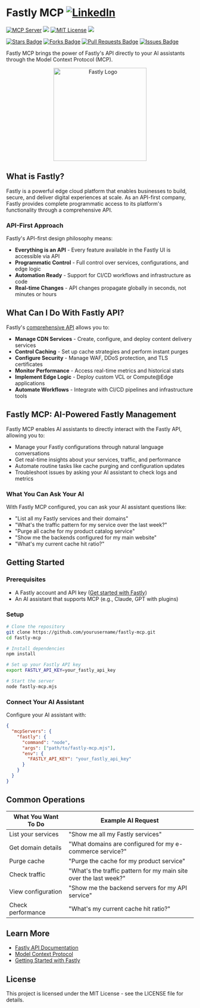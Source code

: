 # Fastly MCP [![](https://img.shields.io/badge/LinkedIn-0077B5?style=flat&logo=linkedin&logoColor=white "LinkedIn")](https://www.linkedin.com/in/your-linkedin/)

[![](https://badge.mcpx.dev?type=server "MCP Server")](https://modelcontextprotocol.io/introduction)
[![](https://img.shields.io/badge/Node.js-16+-339933?style=flat-square&logo=node.js&logoColor=white)](https://nodejs.org/)
[![](https://img.shields.io/badge/License-MIT-red.svg "MIT License")](https://opensource.org/licenses/MIT)
[![](https://img.shields.io/badge/status-beta-orange?style=flat-square)](https://github.com/yourusername/fastly-mcp)

<a href="https://github.com/Arodoid/FastlyMCP/stargazers"><img src="https://img.shields.io/github/stars/Arodoid/FastlyMCP" alt="Stars Badge"/></a>
<a href="https://github.com/Arodoid/FastlyMCP/network/members"><img src="https://img.shields.io/github/forks/Arodoid/FastlyMCP" alt="Forks Badge"/></a>
<a href="https://github.com/Arodoid/FastlyMCP/pulls"><img src="https://img.shields.io/github/issues-pr/Arodoid/FastlyMCP" alt="Pull Requests Badge"/></a>
<a href="https://github.com/Arodoid/FastlyMCP/issues"><img src="https://img.shields.io/github/issues/Arodoid/FastlyMCP" alt="Issues Badge"/></a>

Fastly MCP brings the power of Fastly's API directly to your AI assistants through the Model Context Protocol (MCP).

<div align="center">
  <img src="https://assets.fastly.com/assets/logos/1.0/fastly-logo-full-color.svg" alt="Fastly Logo" width="250">
</div>

## What is Fastly?

Fastly is a powerful edge cloud platform that enables businesses to build, secure, and deliver digital experiences at scale. As an API-first company, Fastly provides complete programmatic access to its platform's functionality through a comprehensive API.

### API-First Approach

Fastly's API-first design philosophy means:

- **Everything is an API** - Every feature available in the Fastly UI is accessible via API
- **Programmatic Control** - Full control over services, configurations, and edge logic
- **Automation Ready** - Support for CI/CD workflows and infrastructure as code
- **Real-time Changes** - API changes propagate globally in seconds, not minutes or hours

## What Can I Do With Fastly API?

Fastly's [comprehensive API](https://www.fastly.com/documentation/reference/api/) allows you to:

- **Manage CDN Services** - Create, configure, and deploy content delivery services
- **Control Caching** - Set up cache strategies and perform instant purges
- **Configure Security** - Manage WAF, DDoS protection, and TLS certificates
- **Monitor Performance** - Access real-time metrics and historical stats
- **Implement Edge Logic** - Deploy custom VCL or Compute@Edge applications
- **Automate Workflows** - Integrate with CI/CD pipelines and infrastructure tools

## Fastly MCP: AI-Powered Fastly Management

Fastly MCP enables AI assistants to directly interact with the Fastly API, allowing you to:

- Manage your Fastly configurations through natural language conversations
- Get real-time insights about your services, traffic, and performance
- Automate routine tasks like cache purging and configuration updates
- Troubleshoot issues by asking your AI assistant to check logs and metrics

### What You Can Ask Your AI

With Fastly MCP configured, you can ask your AI assistant questions like:

- "List all my Fastly services and their domains"
- "What's the traffic pattern for my service over the last week?"
- "Purge all cache for my product catalog service"
- "Show me the backends configured for my main website"
- "What's my current cache hit ratio?"

## Getting Started

### Prerequisites

- A Fastly account and API key ([Get started with Fastly](https://www.fastly.com/signup/))
- An AI assistant that supports MCP (e.g., Claude, GPT with plugins)

### Setup

```bash
# Clone the repository
git clone https://github.com/yourusername/fastly-mcp.git
cd fastly-mcp

# Install dependencies
npm install

# Set up your Fastly API key
export FASTLY_API_KEY=your_fastly_api_key

# Start the server
node fastly-mcp.mjs
```

### Connect Your AI Assistant

Configure your AI assistant with:

```json
{
  "mcpServers": {
    "fastly": {
      "command": "node",
      "args": ["path/to/fastly-mcp.mjs"],
      "env": {
        "FASTLY_API_KEY": "your_fastly_api_key"
      }
    }
  }
}
```

## Common Operations

| What You Want To Do | Example AI Request                                                |
| ------------------- | ----------------------------------------------------------------- |
| List your services  | "Show me all my Fastly services"                                  |
| Get domain details  | "What domains are configured for my e-commerce service?"          |
| Purge cache         | "Purge the cache for my product service"                          |
| Check traffic       | "What's the traffic pattern for my main site over the last week?" |
| View configuration  | "Show me the backend servers for my API service"                  |
| Check performance   | "What's my current cache hit ratio?"                              |

## Learn More

- [Fastly API Documentation](https://www.fastly.com/documentation/reference/api/)
- [Model Context Protocol](https://modelcontextprotocol.io/introduction)
- [Getting Started with Fastly](https://www.fastly.com/documentation/guides/getting-started/)

## License

This project is licensed under the MIT License - see the LICENSE file for details.
